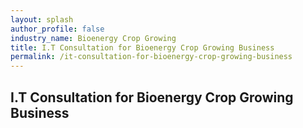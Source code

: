 ```yaml
---
layout: splash 
author_profile: false 
industry_name: Bioenergy Crop Growing
title: I.T Consultation for Bioenergy Crop Growing Business
permalink: /it-consultation-for-bioenergy-crop-growing-business
---
```


## I.T Consultation for Bioenergy Crop Growing Business